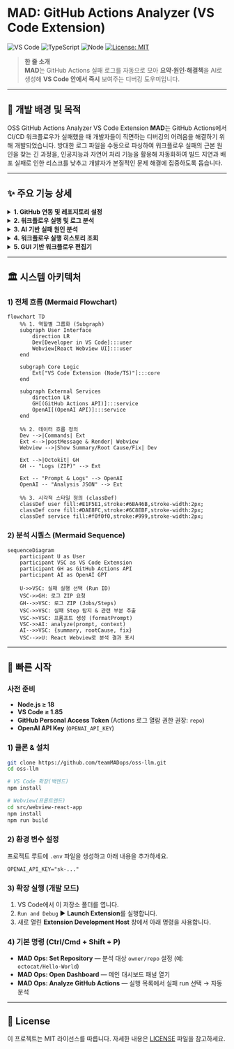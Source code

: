 # MAD: GitHub Actions Analyzer (VS Code Extension)
![VS Code](https://img.shields.io/badge/VS%20Code-Extension-007ACC) ![TypeScript](https://img.shields.io/badge/TypeScript-%5E5.x-3178C6) ![Node](https://img.shields.io/badge/Node-%3E%3D18.0-339933) [![License: MIT](https://img.shields.io/badge/License-MIT-yellow.svg)](#-license)

> **한 줄 소개**  
> **MAD**는 GitHub Actions 실패 로그를 자동으로 모아 **요약·원인·해결책**을 AI로 생성해 **VS Code 안에서 즉시** 보여주는 디버깅 도우미입니다.

---

## 📌 개발 배경 및 목적

OSS GitHub Actions Analyzer VS Code Extension **MAD**는 GitHub Actions에서 CI/CD 워크플로우가 실패했을 때 개발자들이 직면하는 디버깅의 어려움을 해결하기 위해 개발되었습니다. 방대한 로그 파일을 수동으로 파싱하여 워크플로우 실패의 근본 원인을 찾는 긴 과정을, 인공지능과 자연어 처리 기능을 활용해 자동화하여 빌드 지연과 배포 실패로 인한 리스크를 낮추고 개발자가 본질적인 문제 해결에 집중하도록 돕습니다.

---

## ✨ 주요 기능 상세

<details>
<summary><strong>1. GitHub 연동 및 레포지토리 설정</strong></summary>

VS Code에 내장된 GitHub 인증을 사용하여 안전하게 GitHub 계정과 연동하고, 분석할 레포지토리를 손쉽게 설정합니다.

- **`src/auth/githubSession.ts`**: VS Code의 Authentication API를 통해 GitHub 세션을 얻고, API 호출을 위한 Octokit 클라이언트를 생성합니다.
  ```typescript
  // src/auth/githubSession.ts
  export async function getOctokitViaVSCodeAuth(): Promise<Octokit | null> {
    const session = await vscode.authentication.getSession(
      'github',
      ['repo', 'workflow'],
      { createIfNone: true }
    );
    if (!session) return null;
    return new Octokit({ auth: session.accessToken });
  }
  ```
- **`src/github/getRepoInfo.ts`**: 사용자가 입력한 `owner/repo` 정보를 VS Code 전역 상태에 저장하여 관리합니다.
  ```typescript
  // src/github/getRepoInfo.ts
  export async function promptAndSaveRepo(context: vscode.ExtensionContext): Promise<RepoRef | null> {
    const value = await vscode.window.showInputBox({
      prompt: '저장할 GitHub 레포를 입력하세요 (owner/repo 또는 GitHub URL)',
      // ...
    });
    if (!value) return null;

    const parsed = parseOwnerRepo(value)!;
    await context.globalState.update('gh_actions_analyzer.fixed_repo', `${parsed.owner}/${parsed.repo}`);
    vscode.window.showInformationMessage(`✅ 레포 저장됨: ${formatRepo(parsed)}`);
    return parsed;
  }
  ```

</details>

<details>
<summary><strong>2. 워크플로우 실행 및 로그 분석</strong></summary>

React 기반의 웹뷰 UI를 통해 워크플로우 목록과 실행 기록을 확인하고, 실패한 실행을 선택하여 분석을 요청할 수 있습니다.

- **`src/webview-react-app/src/api/github.ts`**: 프론트엔드(웹뷰)에서 백엔드(확장)로 `postMessage`를 통해 API를 요청합니다.
  ```typescript
  // src/webview-react-app/src/api/github.ts
  export const analyzeRun = (runId: string) => {
    if (!vscode) {
      console.warn('Not in a VSCode environment, skipping analyzeRun.');
      return;
    }
    vscode.postMessage({
      command: 'analyzeRun',
      payload: { runId },
    });
  };
  ```
- **`src/extension.ts`**: 웹뷰로부터 `analyzeRun` 메시지를 수신하면, 로그 처리 및 LLM 분석 파이프라인을 실행합니다.
  ```typescript
  // src/extension.ts
  panel.webview.onDidReceiveMessage(async message => {
    // ...
    switch (message.command) {
      case 'analyzeRun':
        // ...
        const { failedSteps, prompts } = await getFailedStepsAndPrompts(/* ... */);
        const analysis = await analyzePrompts(prompts);
        panel.webview.postMessage({
          command: 'llmAnalysisResult',
          payload: { runId, ...analysis }
        });
        break;
    }
  });
  ```

</details>

<details>
<summary><strong>3. AI 기반 실패 원인 분석</strong></summary>

실패 로그에서 핵심 내용을 추출하여 OpenAI의 GPT 모델에 전달하고, 구조화된 분석 결과를 받아옵니다.

- **`src/log/getFailedLogs.ts`**: GitHub API로 로그 ZIP 파일을 다운로드하고, 실패한 스텝(step)을 식별하여 분석에 사용할 프롬프트를 생성합니다.
  ```typescript
  // src/log/getFailedLogs.ts
  export async function getFailedStepsAndPrompts(
    // ...
  ): Promise<{ failedSteps: string[]; prompts: string[] }> {
    // 1) 실패 스텝 이름 수집
    const jobs = await octokit.actions.listJobsForWorkflowRun({ owner, repo, run_id });
    const failedSteps = jobs.data.jobs.flatMap(job =>
      (job.steps ?? []).filter(s => s.conclusion === 'failure').map(s => s.name ?? 'unknown')
    );

    // 2) 로그 ZIP 다운로드
    const zipRes = await octokit.request(/* ... */);
    const zip = await JSZip.loadAsync(zipRes.data as any);

    // 3) 파일별로 내용 읽어서 prompt 구성
    // ...
    return { failedSteps, prompts };
  }
  ```
- **`src/llm/analyze.ts`**: 생성된 프롬프트를 OpenAI API로 보내고, `summary`, `rootCause`, `suggestion`이 포함된 JSON 형식의 답변을 받도록 요청합니다.
  ```typescript
  // src/llm/analyze.ts
  export async function analyzePrompts(prompts: string[]): Promise<LLMResult> {
    const client = new OpenAI({ apiKey: process.env.OPENAI_API_KEY! });
    const chat = await client.chat.completions.create({
      model: "gpt-3.5-turbo",
      messages: [
        {
          role: "system",
          content:
            "너는 GitHub Actions 로그 분석 도우미야. " +
            "사용자가 준 로그를 읽고 아래 JSON 형식으로만 답해:\n\n" +
            "{\n" +
            '  "summary": "로그 전체 요약",\n' +
            '  "rootCause": "실패의 핵심 원인",\n' +
            '  "suggestion": "해결 방법"\n' +
            "}\n\n" +
            "설명이나 불필요한 말은 하지마. 무조건 JSON만 출력해."
        },
        { role: "user", content: prompts[0] }
      ],
      temperature: 0
    });
    // ...
    return JSON.parse(chat.choices[0].message?.content ?? "{}");
  }
  ```

</details>

<details>
<summary><strong>4. 워크플로우 실행 히스토리 조회</strong></summary>

웹뷰의 'History' 탭에서 선택된 워크플로우의 과거 실행 기록을 목록 형태로 확인할 수 있습니다. 이를 통해 과거의 성공 및 실패 사례를 쉽게 추적할 수 있습니다.

- **`src/webview-react-app/src/pages/History/History.tsx`**: `actionId`가 변경될 때마다 `getRunHistory` API를 호출하여 실행 기록을 가져오고, `HistoryTable` 컴포넌트를 통해 화면에 렌더링합니다.
  ```typescript
  // src/webview-react-app/src/pages/History/History.tsx
  useEffect(() => {
    if (actionId) {
      setIsLoading(true);
      getRunHistory(actionId)
        .then(runs => {
          setRunHistory(runs);
        })
        .catch(error => {
          console.error('Failed to fetch run history:', error);
          // In case of an error, use mock data
          setRunHistory(mockRuns);
        })
        .finally(() => {
          setIsLoading(false);
        });
    }
  }, [actionId]);
  ```
- **`src/extension.ts`**: 프론트엔드로부터 `getRunHistory` 요청을 받으면, Octokit을 사용하여 GitHub API로부터 실제 실행 기록 데이터를 가져와 다시 프론트엔드로 전달합니다.
  ```typescript
  // src/extension.ts
  // ...
  case 'getRunHistory':
      try {
          // ...
          const { data: runs } = await octokit.actions.listWorkflowRuns ({
              owner: repo.owner,
              repo: repo.repo,
              workflow_id: workflowIdOrPath,
              per_page: 10
          });
          
          const runHistory = runs.workflow_runs.map(run => ({ /* ... */ }));
          
          panel.webview.postMessage ({
              command: 'getRunHistoryResponse',
              payload: runHistory
          });
      } catch (error) { /* ... */ }
      break;
  ```

</details>

<details>
<summary><strong>5. GUI 기반 워크플로우 편집기</strong></summary>

'Editor' 탭에서 워크플로우(`.yml`) 파일을 그래픽 사용자 인터페이스(GUI)를 통해 직관적으로 수정할 수 있습니다. 또한 'Advanced Mode'를 통해 원본 YAML 파일을 직접 편집하는 것도 가능합니다.

- **`src/webview-react-app/src/pages/Editor/Editor.tsx`**: `getWorkflowFile` API를 통해 원본 YAML 파일 내용을 가져와 파싱하고, UI 상태를 업데이트합니다. 사용자가 'Save' 버튼을 누르면 `handleSave` 함수가 `saveWorkflowFile` API를 호출하여 변경 사항을 저장합니다.
  ```typescript
  // src/webview-react-app/src/pages/Editor/Editor.tsx
  useEffect(() => {
    if (actionId) {
      setIsLoading(true);
      getWorkflowFile(actionId)
        .then(content => {
          setWorkflowContent(content);
          // TODO: Parse YAML and update state
        })
        .catch(console.error)
        .finally(() => setIsLoading(false));
    }
  }, [actionId]);

  const handleSave = async () => {
    if (!actionId || isSaving) return;
    
    setIsSaving(true);
    try {
      await saveWorkflowFile(actionId, workflowContent);
      alert('Workflow saved successfully!');
    } catch (err) {
      alert('Failed to save workflow.');
    } finally {
      setIsSaving(false);
    }
  };
  ```
- **`src/extension.ts`**: `saveWorkflowFile` 요청을 받으면, Octokit을 사용하여 GitHub 레포지토리의 워크플로우 파일을 실제로 생성하거나 업데이트합니다.
  ```typescript
  // src/extension.ts
  // ...
  case 'saveWorkflowFile': {
    try {
      // ...
      await upsertFile(octokit, repo, workflowPath, content, 'main');

      panel.webview.postMessage ({
        command: 'saveWorkflowFileResponse',
        payload: { ok: true, path: workflowPath }
      });
    } catch (error: any) { /* ... */ }
    break;
  }

</details>

---

## 🏛 시스템 아키텍처

### 1) 전체 흐름 (Mermaid Flowchart)

```mermaid
flowchart TD
    %% 1. 역할별 그룹화 (Subgraph)
    subgraph User Interface
        direction LR
        Dev[Developer in VS Code]:::user
        Webview[React Webview UI]:::user
    end

    subgraph Core Logic
        Ext["VS Code Extension (Node/TS)"]:::core
    end

    subgraph External Services
        direction LR
        GH[(GitHub Actions API)]:::service
        OpenAI[(OpenAI API)]:::service
    end
    
    %% 2. 데이터 흐름 정의
    Dev -->|Commands| Ext
    Ext <-->|postMessage & Render| Webview
    Webview -->|Show Summary/Root Cause/Fix| Dev

    Ext -->|Octokit| GH
    GH -- "Logs (ZIP)" --> Ext

    Ext -- "Prompt & Logs" --> OpenAI
    OpenAI -- "Analysis JSON" --> Ext

    %% 3. 시각적 스타일 정의 (classDef)
    classDef user fill:#E1F5E1,stroke:#6BA46B,stroke-width:2px;
    classDef core fill:#DAE8FC,stroke:#6C8EBF,stroke-width:2px;
    classDef service fill:#f0f0f0,stroke:#999,stroke-width:2px;

```

### 2) 분석 시퀀스 (Mermaid Sequence)

```mermaid
sequenceDiagram
    participant U as User
    participant VSC as VS Code Extension
    participant GH as GitHub Actions API
    participant AI as OpenAI GPT

    U->>VSC: 실패 실행 선택 (Run ID)
    VSC->>GH: 로그 ZIP 요청
    GH-->>VSC: 로그 ZIP (Jobs/Steps)
    VSC->>VSC: 실패 Step 탐지 & 관련 부분 추출
    VSC->>VSC: 프롬프트 생성 (formatPrompt)
    VSC->>AI: analyze(prompt, context)
    AI-->>VSC: {summary, rootCause, fix}
    VSC-->>U: React Webview로 분석 결과 표시

```

---

## 🚀 빠른 시작

### 사전 준비

- **Node.js ≥ 18**
- **VS Code ≥ 1.85**
- **GitHub Personal Access Token** (Actions 로그 열람 권한 권장: `repo`)
- **OpenAI API Key** (`OPENAI_API_KEY`)

### 1) 클론 & 설치

```bash
git clone https://github.com/teamMADops/oss-llm.git
cd oss-llm

# VS Code 확장(백엔드)
npm install

# Webview(프론트엔드)
cd src/webview-react-app
npm install
npm run build
```

### 2) 환경 변수 설정
프로젝트 루트에 `.env` 파일을 생성하고 아래 내용을 추가하세요.
```
OPENAI_API_KEY="sk-..."
```

### 3) 확장 실행 (개발 모드)

1. VS Code에서 이 저장소 폴더를 엽니다.
2. `Run and Debug` ▶️ **Launch Extension**를 실행합니다.
3. 새로 열린 **Extension Development Host** 창에서 아래 명령을 사용합니다.

### 4) 기본 명령 (Ctrl/Cmd + Shift + P)

- **MAD Ops: Set Repository** — 분석 대상 `owner/repo` 설정 (예: `octocat/Hello-World`)
- **MAD Ops: Open Dashboard** — 메인 대시보드 패널 열기
- **MAD Ops: Analyze GitHub Actions** — 실행 목록에서 실패 run 선택 → 자동 분석

--- 

## 📄 License

이 프로젝트는 MIT 라이선스를 따릅니다. 자세한 내용은 [LICENSE](LICENSE.md) 파일을 참고하세요.
